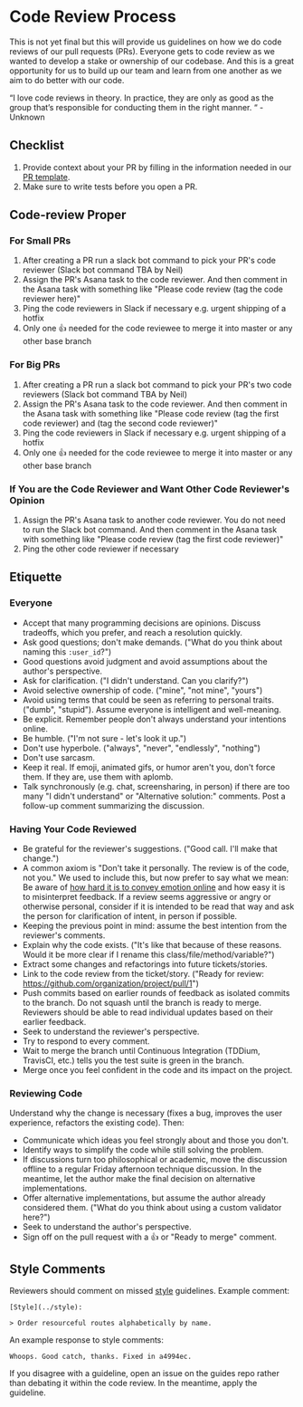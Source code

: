 # Code Review Process

This is not yet final but this will provide us guidelines on how we do code reviews of our pull requests (PRs). Everyone gets to code review as we wanted to develop a stake or ownership of our codebase. And this is a great opportunity for us to build up our team and learn from one another as we aim to do better with our code. 

“I love code reviews in theory. In practice, they are only as good as the group that’s responsible for conducting them in the right manner. “ - Unknown

## Checklist
1. Provide context about your PR by filling in the information needed in our [PR template](https://github.com/carabao-capital/first-circle-app/blob/master/.github/PULL_REQUEST_TEMPLATE.md). 
2. Make sure to write tests before you open a PR. 

## Code-review Proper

### For Small PRs

1. After creating a PR run a slack bot command to pick your PR's code reviewer (Slack bot command TBA by Neil)
2. Assign the PR's Asana task to the code reviewer. And then comment in the Asana task
with something like "Please code review (tag the code reviewer here)"
3. Ping the code reviewers in Slack if necessary e.g. urgent shipping of a hotfix
4. Only one :+1: needed for the code reviewee to merge it into master or any other base branch

### For Big PRs

1. After creating a PR run a slack bot command to pick your PR's two code reviewers (Slack bot command TBA by Neil)
2. Assign the PR's Asana task to the code reviewer. And then comment in the Asana task
with something like "Please code review (tag the first code reviewer) and (tag the second code reviewer)"
3. Ping the code reviewers in Slack if necessary e.g. urgent shipping of a hotfix
4. Only one :+1: needed for the code reviewee to merge it into master or any other base branch

### If You are the Code Reviewer and Want Other Code Reviewer's Opinion

1. Assign the PR's Asana task to another code reviewer. You do not need to run the
Slack bot command. And then comment in the Asana task
with something like "Please code review (tag the first code reviewer)"
2. Ping the other code reviewer if necessary

## Etiquette

### Everyone

* Accept that many programming decisions are opinions. Discuss tradeoffs, which
  you prefer, and reach a resolution quickly.
* Ask good questions; don't make demands. ("What do you think about naming this
  `:user_id`?")
* Good questions avoid judgment and avoid assumptions about the author's
  perspective.
* Ask for clarification. ("I didn't understand. Can you clarify?")
* Avoid selective ownership of code. ("mine", "not mine", "yours")
* Avoid using terms that could be seen as referring to personal traits. ("dumb",
  "stupid"). Assume everyone is intelligent and well-meaning.
* Be explicit. Remember people don't always understand your intentions online.
* Be humble. ("I'm not sure - let's look it up.")
* Don't use hyperbole. ("always", "never", "endlessly", "nothing")
* Don't use sarcasm.
* Keep it real. If emoji, animated gifs, or humor aren't you, don't force them.
  If they are, use them with aplomb.
* Talk synchronously (e.g. chat, screensharing, in person) if there are too many
  "I didn't understand" or "Alternative solution:" comments. Post a follow-up
  comment summarizing the discussion.

### Having Your Code Reviewed

* Be grateful for the reviewer's suggestions. ("Good call. I'll make that
  change.")
* A common axiom is "Don't take it personally. The review is of the code, not you." We used to include this, but now prefer to say what we mean: Be aware of [how hard it is to convey emotion online] and how easy it is to misinterpret feedback. If a review seems aggressive or angry or otherwise personal, consider if it is intended to be read that way and ask the person for clarification of intent, in person if possible.
* Keeping the previous point in mind: assume the best intention from the reviewer's comments.
* Explain why the code exists. ("It's like that because of these reasons. Would
  it be more clear if I rename this class/file/method/variable?")
* Extract some changes and refactorings into future tickets/stories.
* Link to the code review from the ticket/story. ("Ready for review:
  https://github.com/organization/project/pull/1")
* Push commits based on earlier rounds of feedback as isolated commits to the
  branch. Do not squash until the branch is ready to merge. Reviewers should be
  able to read individual updates based on their earlier feedback.
* Seek to understand the reviewer's perspective.
* Try to respond to every comment.
* Wait to merge the branch until Continuous Integration (TDDium, TravisCI, etc.)
  tells you the test suite is green in the branch.
* Merge once you feel confident in the code and its impact on the project.

[how hard it is to convey emotion online]: https://www.fastcodesign.com/3036748/why-its-so-hard-to-detect-emotion-in-emails-and-texts

### Reviewing Code

Understand why the change is necessary (fixes a bug, improves the user
experience, refactors the existing code). Then:

* Communicate which ideas you feel strongly about and those you don't.
* Identify ways to simplify the code while still solving the problem.
* If discussions turn too philosophical or academic, move the discussion offline
  to a regular Friday afternoon technique discussion. In the meantime, let the
  author make the final decision on alternative implementations.
* Offer alternative implementations, but assume the author already considered
  them. ("What do you think about using a custom validator here?")
* Seek to understand the author's perspective.
* Sign off on the pull request with a :thumbsup: or "Ready to merge" comment.

## Style Comments

Reviewers should comment on missed [style](../style)
guidelines. Example comment:

    [Style](../style):

    > Order resourceful routes alphabetically by name.

An example response to style comments:

    Whoops. Good catch, thanks. Fixed in a4994ec.

If you disagree with a guideline, open an issue on the guides repo rather than
debating it within the code review. In the meantime, apply the guideline.
